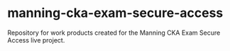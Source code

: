 # manning-cka-exam-secure-access
Repository for work products created for the Manning CKA Exam Secure Access live project.
